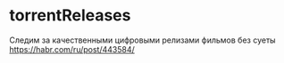 # torrentReleases
Следим за качественными цифровыми релизами фильмов без суеты
https://habr.com/ru/post/443584/
